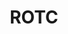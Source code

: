 ---
title: ROTC
crosslinks:
- army
- Amry
- gatekeeping
- AirForce
- grammar
- cringe
- '2013'
- NROTC
- AdvancedRunning
- running
- me_irl
- BOLC
- Chipotle
---